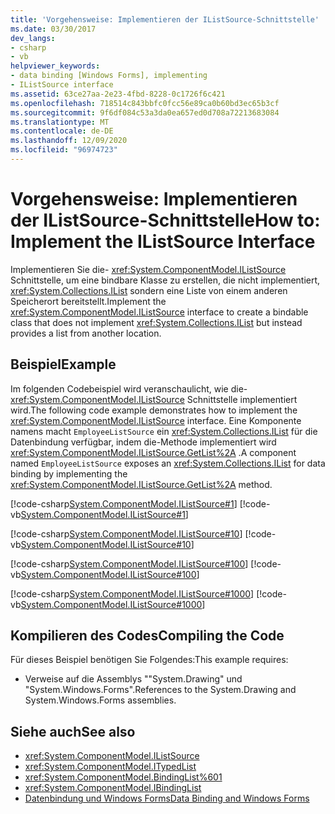```yaml
---
title: 'Vorgehensweise: Implementieren der IListSource-Schnittstelle'
ms.date: 03/30/2017
dev_langs:
- csharp
- vb
helpviewer_keywords:
- data binding [Windows Forms], implementing
- IListSource interface
ms.assetid: 63ce27aa-2e23-4fbd-8228-0c1726f6c421
ms.openlocfilehash: 718514c843bbfc0fcc56e89ca0b60bd3ec65b3cf
ms.sourcegitcommit: 9f6df084c53a3da0ea657ed0d708a72213683084
ms.translationtype: MT
ms.contentlocale: de-DE
ms.lasthandoff: 12/09/2020
ms.locfileid: "96974723"
---
```

# <a name="how-to-implement-the-ilistsource-interface"></a><span data-ttu-id="d81a8-102">Vorgehensweise: Implementieren der IListSource-Schnittstelle</span><span class="sxs-lookup"><span data-stu-id="d81a8-102">How to: Implement the IListSource Interface</span></span>
<span data-ttu-id="d81a8-103">Implementieren Sie die- <xref:System.ComponentModel.IListSource> Schnittstelle, um eine bindbare Klasse zu erstellen, die nicht implementiert, <xref:System.Collections.IList> sondern eine Liste von einem anderen Speicherort bereitstellt.</span><span class="sxs-lookup"><span data-stu-id="d81a8-103">Implement the <xref:System.ComponentModel.IListSource> interface to create a bindable class that does not implement <xref:System.Collections.IList> but instead provides a list from another location.</span></span>  
  
## <a name="example"></a><span data-ttu-id="d81a8-104">Beispiel</span><span class="sxs-lookup"><span data-stu-id="d81a8-104">Example</span></span>  
 <span data-ttu-id="d81a8-105">Im folgenden Codebeispiel wird veranschaulicht, wie die- <xref:System.ComponentModel.IListSource> Schnittstelle implementiert wird.</span><span class="sxs-lookup"><span data-stu-id="d81a8-105">The following code example demonstrates how to implement the <xref:System.ComponentModel.IListSource> interface.</span></span> <span data-ttu-id="d81a8-106">Eine Komponente namens macht `EmployeeListSource` ein <xref:System.Collections.IList> für die Datenbindung verfügbar, indem die-Methode implementiert wird <xref:System.ComponentModel.IListSource.GetList%2A> .</span><span class="sxs-lookup"><span data-stu-id="d81a8-106">A component named `EmployeeListSource` exposes an <xref:System.Collections.IList> for data binding by implementing the <xref:System.ComponentModel.IListSource.GetList%2A> method.</span></span>  
  
 [!code-csharp[System.ComponentModel.IListSource#1](~/samples/snippets/csharp/VS_Snippets_Winforms/System.ComponentModel.IListSource/CS/EmployeeListSource.cs#1)]
 [!code-vb[System.ComponentModel.IListSource#1](~/samples/snippets/visualbasic/VS_Snippets_Winforms/System.ComponentModel.IListSource/VB/EmployeeListSource.vb#1)]  
  
 [!code-csharp[System.ComponentModel.IListSource#10](~/samples/snippets/csharp/VS_Snippets_Winforms/System.ComponentModel.IListSource/CS/Employee.cs#10)]
 [!code-vb[System.ComponentModel.IListSource#10](~/samples/snippets/visualbasic/VS_Snippets_Winforms/System.ComponentModel.IListSource/VB/Employee.vb#10)]  
  
 [!code-csharp[System.ComponentModel.IListSource#100](~/samples/snippets/csharp/VS_Snippets_Winforms/System.ComponentModel.IListSource/CS/BusinessObjectBase.cs#100)]
 [!code-vb[System.ComponentModel.IListSource#100](~/samples/snippets/visualbasic/VS_Snippets_Winforms/System.ComponentModel.IListSource/VB/BusinessObjectBase.vb#100)]  
  
 [!code-csharp[System.ComponentModel.IListSource#1000](~/samples/snippets/csharp/VS_Snippets_Winforms/System.ComponentModel.IListSource/CS/Form1.cs#1000)]
 [!code-vb[System.ComponentModel.IListSource#1000](~/samples/snippets/visualbasic/VS_Snippets_Winforms/System.ComponentModel.IListSource/VB/Form1.vb#1000)]  
  
## <a name="compiling-the-code"></a><span data-ttu-id="d81a8-107">Kompilieren des Codes</span><span class="sxs-lookup"><span data-stu-id="d81a8-107">Compiling the Code</span></span>  
 <span data-ttu-id="d81a8-108">Für dieses Beispiel benötigen Sie Folgendes:</span><span class="sxs-lookup"><span data-stu-id="d81a8-108">This example requires:</span></span>  
  
- <span data-ttu-id="d81a8-109">Verweise auf die Assemblys ""System.Drawing" und "System.Windows.Forms".</span><span class="sxs-lookup"><span data-stu-id="d81a8-109">References to the System.Drawing and System.Windows.Forms assemblies.</span></span>  
  
## <a name="see-also"></a><span data-ttu-id="d81a8-110">Siehe auch</span><span class="sxs-lookup"><span data-stu-id="d81a8-110">See also</span></span>

- <xref:System.ComponentModel.IListSource>
- <xref:System.ComponentModel.ITypedList>
- <xref:System.ComponentModel.BindingList%601>
- <xref:System.ComponentModel.IBindingList>
- [<span data-ttu-id="d81a8-111">Datenbindung und Windows Forms</span><span class="sxs-lookup"><span data-stu-id="d81a8-111">Data Binding and Windows Forms</span></span>](data-binding-and-windows-forms.md)
